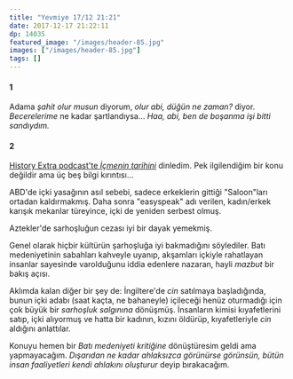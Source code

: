 ```yaml
---
title: "Yevmiye 17/12 21:21"
date: 2017-12-17 21:22:11
dp: 14035
featured_image: "/images/header-85.jpg"
images: ["/images/header-85.jpg"]
tags: []
---
```


#### 1

Adama *şahit olur musun* diyorum, *olur abi, düğün ne zaman?* diyor.
*Becerelerime* ne kadar şartlandıysa... *Haa, abi, ben de boşanma işi bitti
sandıydım.*

#### 2

[History Extra podcast'te *İçmenin tarihini*](https://t.co/32sD5nm7vg) dinledim.
Pek ilgilendiğim bir konu değildir ama üç beş bilgi kırıntısı... 

ABD'de içki yasağının asıl sebebi, sadece erkeklerin gittiği "Saloon"ları
ortadan kaldırmakmış. Daha sonra "easyspeak" adı verilen, kadın/erkek karışık
mekanlar türeyince, içki de yeniden serbest olmuş.
 
Aztekler'de sarhoşluğun cezası iyi bir dayak yemekmiş. 

Genel olarak hiçbir kültürün şarhoşluğa iyi bakmadığını söylediler. Batı
medeniyetinin sabahları kahveyle uyanıp, akşamları içkiyle rahatlayan insanlar
sayesinde varolduğunu iddia edenlere nazaran, hayli *mazbut* bir bakış açısı. 

Aklımda kalan diğer bir şey de: İngiltere'de *cin* satılmaya başladığında, bunun
içki adabı (saat kaçta, ne bahaneyle) içileceği henüz oturmadığı için çok büyük
bir *sarhoşluk salgınına* dönüşmüş. İnsanların kimisi kıyafetlerini satıp, içki
alıyormuş ve hatta bir kadının, kızını öldürüp, kıyafetleriyle *cin* aldığını
anlattılar.

Konuyu hemen bir *Batı medeniyeti kritiğine* dönüştüresim geldi ama
yapmayacağım. *Dışarıdan ne kadar ahlaksızca görünürse görünsün, bütün insan
faaliyetleri kendi ahlakını oluşturur* deyip bırakacağım. 


